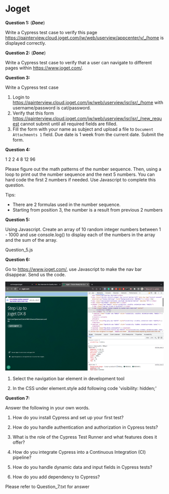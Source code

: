 # Joget

**Question 1:** (***Done***)

Write a Cypress test case to verify this page https://qainterview.cloud.joget.com/jw/web/userview/appcenter/v/_/home is displayed correctly.

**Question 2:** (***Done***)

Write a Cypress test case to verify that a user can navigate to different pages within https://www.joget.com/.

**Question 3:**

Write a Cypress test case

 1. Login to https://qainterview.cloud.joget.com/jw/web/userview/isr/isr/_/home with username/password is cat/password.
 2. Verify that this form https://qainterview.cloud.joget.com/jw/web/userview/isr/isr/_/new_request cannot submit until all required fields are filled.
 3. Fill the form with your name as subject and upload a file to `Document Attachments 1` field. Due date is 1 week from the current date. Submit the form.

**Question 4:**

1
2
2
4
8
12
96

Please figure out the math patterns of the number sequence.
Then, using a loop to print out the number sequence and the next 5 numbers.
You can hard code the first 2 numbers if needed.
Use Javascript to complete this question.

Tips:
- There are 2 formulas used in the number sequence.
- Starting from position 3, the number is a result from previous 2 numbers

**Question 5:**

Using Javascript. Create an array of 10 random integer numbers between 1 - 1000 and use console.log() to display each of the numbers in the array and the sum of the array.

Question_5.js

**Question 6:**

Go to https://www.joget.com/, use Javascript to make the nav bar disappear. Send us the code.

![alt text](https://github.com/azrimangsor/joget/blob/main/Question_6.png)

1. Select the navigation bar element in development tool

2. In the CSS under element.style add following code 'visibility: hidden;'

**Question 7:**

Answer the following in your own words.
1. How do you install Cypress and set up your first test?

2. How do you handle authentication and authorization in Cypress tests?

3. What is the role of the Cypress Test Runner and what features does it offer?

4. How do you integrate Cypress into a Continuous Integration (CI) pipeline?

5. How do you handle dynamic data and input fields in Cypress tests?

6. How do you add dependency to Cypress?

Please refer to Question_7.txt for answer